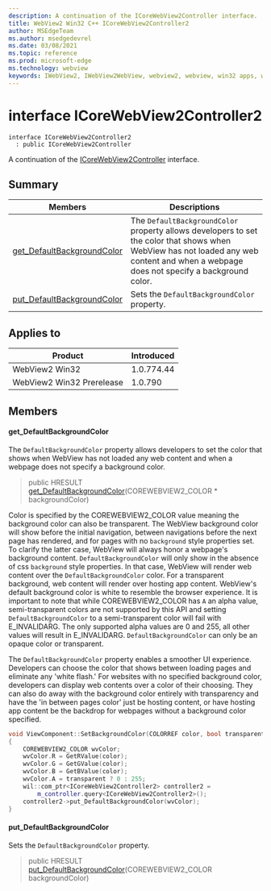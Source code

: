 ```yaml
---
description: A continuation of the ICoreWebView2Controller interface.
title: WebView2 Win32 C++ ICoreWebView2Controller2
author: MSEdgeTeam
ms.author: msedgedevrel
ms.date: 03/08/2021
ms.topic: reference
ms.prod: microsoft-edge
ms.technology: webview
keywords: IWebView2, IWebView2WebView, webview2, webview, win32 apps, win32, edge, ICoreWebView2, ICoreWebView2Controller, browser control, edge html, ICoreWebView2Controller2
---
```


# interface ICoreWebView2Controller2 

```
interface ICoreWebView2Controller2
  : public ICoreWebView2Controller
```

A continuation of the [ICoreWebView2Controller](icorewebview2controller.md) interface.

## Summary

 Members                        | Descriptions
--------------------------------|---------------------------------------------
[get_DefaultBackgroundColor](#get_defaultbackgroundcolor) | The `DefaultBackgroundColor` property allows developers to set the color that shows when WebView has not loaded any web content and when a webpage does not specify a background color.
[put_DefaultBackgroundColor](#put_defaultbackgroundcolor) | Sets the `DefaultBackgroundColor` property.

## Applies to

Product                         | Introduced
--------------------------------|---------------------------------------------
WebView2 Win32            |    1.0.774.44
WebView2 Win32 Prerelease |    1.0.790

## Members

#### get_DefaultBackgroundColor 

The `DefaultBackgroundColor` property allows developers to set the color that shows when WebView has not loaded any web content and when a webpage does not specify a background color.

> public HRESULT [get_DefaultBackgroundColor](#get_defaultbackgroundcolor)(COREWEBVIEW2_COLOR * backgroundColor)

Color is specified by the COREWEBVIEW2_COLOR value meaning the background color can also be transparent. The WebView background color will show before the initial navigation, between navigations before the next page has rendered, and for pages with no `background` style properties set. To clarify the latter case, WebView will always honor a webpage's background content. `DefaultBackgroundColor` will only show in the absence of css `background` style properties. In that case, WebView will render web content over the `DefaultBackgroundColor` color. For a transparent background, web content will render over hosting app content. WebView's default background color is white to resemble the browser experience. It is important to note that while COREWEBVIEW2_COLOR has `A` an alpha value, semi-transparent colors are not supported by this API and setting `DefaultBackgroundColor` to a semi-transparent color will fail with E_INVALIDARG. The only supported alpha values are 0 and 255, all other values will result in E_INVALIDARG. `DefaultBackgroundColor` can only be an opaque color or transparent.

The `DefaultBackgroundColor` property enables a smoother UI experience. Developers can choose the color that shows between loading pages and eliminate any 'white flash.' For websites with no specified background color, developers can display web contents over a color of their choosing. They can also do away with the background color entirely with transparency and have the 'in between pages color' just be hosting content, or have hosting app content be the backdrop for webpages without a background color specified.

```cpp
void ViewComponent::SetBackgroundColor(COLORREF color, bool transparent)
{
    COREWEBVIEW2_COLOR wvColor;
    wvColor.R = GetRValue(color);
    wvColor.G = GetGValue(color);
    wvColor.B = GetBValue(color);
    wvColor.A = transparent ? 0 : 255;
    wil::com_ptr<ICoreWebView2Controller2> controller2 =
        m_controller.query<ICoreWebView2Controller2>();
    controller2->put_DefaultBackgroundColor(wvColor);
}
```

#### put_DefaultBackgroundColor 

Sets the `DefaultBackgroundColor` property.

> public HRESULT [put_DefaultBackgroundColor](#put_defaultbackgroundcolor)(COREWEBVIEW2_COLOR backgroundColor)

